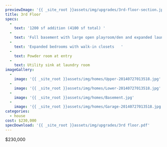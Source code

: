 ```yaml
---
previewImage: '{{ _site_root }}assets/img/upgrades/3rd-floor-section.jpg'
title: 3rd Floor
specs:
  - 
    text: '1200 sf addition (4100 sf total)	'
  - 
    text: 'Full basement with large open playroom/den and expanded laundry and storage rooms	'
  - 
    text: 'Expanded bedrooms with walk-in closets	'
  - 
    text: Powder room at entry
  - 
    text: Utility sink at laundry room
imageGallery:
  - 
    image: '{{ _site_root }}assets/img/homes/Upper-20140727013518.jpg'
  - 
    image: '{{ _site_root }}assets/img/homes/Lower-20140727013518.jpg'
  - 
    image: '{{ _site_root }}assets/img/homes/Basement.jpg'
  - 
    image: '{{ _site_root }}assets/img/homes/Garage-20140727013518.jpg'
categories:
  - house
cost: $230,000
specDownload: '{{ _site_root }}assets/img/upgrades/3rd floor.pdf'
---
```

<p>$230,000</p>